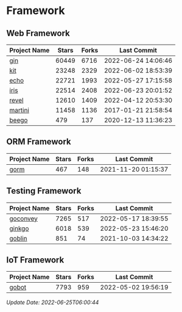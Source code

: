 # Framework

## Web Framework
| Project Name | Stars | Forks | Last Commit |
| ------------ | ----- | ----- | ----------- |
| [gin](https://github.com/gin-gonic/gin) | 60449 | 6716 | 2022-06-24 14:06:46 |
| [kit](https://github.com/go-kit/kit) | 23248 | 2329 | 2022-06-02 18:53:39 |
| [echo](https://github.com/labstack/echo) | 22721 | 1993 | 2022-05-27 17:15:58 |
| [iris](https://github.com/kataras/iris) | 22514 | 2408 | 2022-06-23 20:01:52 |
| [revel](https://github.com/revel/revel) | 12610 | 1409 | 2022-04-12 20:53:30 |
| [martini](https://github.com/go-martini/martini) | 11458 | 1136 | 2017-01-21 21:58:54 |
| [beego](https://github.com/astaxie/beego) | 479 | 137 | 2020-12-13 11:36:23 |

## ORM Framework
| Project Name | Stars | Forks | Last Commit |
| ------------ | ----- | ----- | ----------- |
| [gorm](https://github.com/jinzhu/gorm) | 467 | 148 | 2021-11-20 01:15:37 |

## Testing Framework
| Project Name | Stars | Forks | Last Commit |
| ------------ | ----- | ----- | ----------- |
| [goconvey](https://github.com/smartystreets/goconvey) | 7265 | 517 | 2022-05-17 18:39:55 |
| [ginkgo](https://github.com/onsi/ginkgo) | 6018 | 539 | 2022-05-23 15:46:20 |
| [goblin](https://github.com/franela/goblin) | 851 | 74 | 2021-10-03 14:34:22 |

## IoT Framework
| Project Name | Stars | Forks | Last Commit |
| ------------ | ----- | ----- | ----------- |
| [gobot](https://github.com/hybridgroup/gobot) | 7793 | 959 | 2022-05-02 19:56:19 |

*Update Date: 2022-06-25T06:00:44*